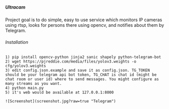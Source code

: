 ##### Ultracam

Project goal is to do simple, easy to use service which monitors IP cameras using rtsp, looks for persons there using opencv, and notifies about them by Telegram.

###### Installation
~~~~
1) pip install opencv-python jinja2 sanic shapely python-telegram-bot
2) wget https://pjreddie.com/media/files/yolov3.weights -o cfg/yolov3.weights
3) edit config.json.example and save it as config.json. TG_TOKEN should be your telegram api bot token, TG_CHAT is chat id (might be chat room or user id) where to send messages. You might configure as many streams as you want.
4) python main.py
5) it's web would be available at 127.0.0.1:8000

![Screenshot](screenshot.jpg?raw=true "Telegram")